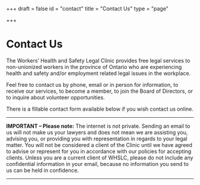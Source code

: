 +++
draft = false
id = "contact"
title = "Contact Us"
type = "page"

+++
# **Contact Us**

The Workers’ Health and Safety Legal Clinic provides free legal services to non-unionized workers in the province of Ontario who are experiencing health and safety and/or employment related legal issues in the workplace. 

Feel free to contact us by phone, email or in person for information, to receive our services, to become a member, to join the Board of Directors, or to inquire about volunteer opportunities. 

There is a fillable contact form available below if you wish contact us online.

-----
**IMPORTANT – Please note:** The internet is not private. Sending an email to us will not make us your lawyers and does not mean we are assisting you, advising you, or providing you with representation in regards to your legal matter. You will not be considered a client of the Clinic until we have agreed to advise or represent for you in accordance with our policies for accepting clients. Unless you are a current client of WHSLC, please do not include any confidential information in your email, because no information you send to us can be held in confidence.  

-----



